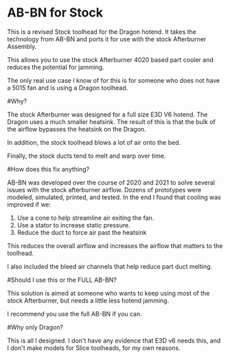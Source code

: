 # AB-BN for Stock

This is a revised Stock toolhead for the Dragon hotend. It takes the technology from AB-BN and ports it for use with the stock Afterburner Assembly.

This allows you to use the stock Afterburner 4020 based part cooler and reduces the potential for jamming.

The only real use case I know of for this is for someone who does not have a 5015 fan and is using a Dragon toolhead.

#Why? 

The stock Afterburner was designed for a full size E3D V6 hotend.  The Dragon uses a much smaller heatsink.  The result of this is that the bulk of the airflow bypasses the heatsink on the Dragon.

In addition, the stock toolhead blows a lot of air onto the bed.

Finally, the stock ducts tend to melt and warp over time.


#How does this fix anything?

AB-BN was developed over the course of 2020 and 2021 to solve several issues with the stock afterburner airflow.  Dozens of prototypes were modeled, simulated, printed, and tested.  In the end I found that cooling was improved if we:
1. Use a cone to help streamline air exiting the fan.
2. Use a stator to increase static pressure.
3. Reduce the duct to force air past the heatsink

This reduces the overall airflow and increases the airflow that matters to the toolhead.

I also included the bleed air channels that help reduce part duct melting.

#Should I use this or the FULL AB-BN?

This solution is aimed at someone who wants to keep using most of the stock Afterburner, but needs a little less hotend jamming.

I recommend you use the full AB-BN if you can.

#Why only Dragon?

This is all I designed.  I don't have any evidence that E3D v6 needs this, and I don't make models for Slice toolheads, for my own reasons.  


